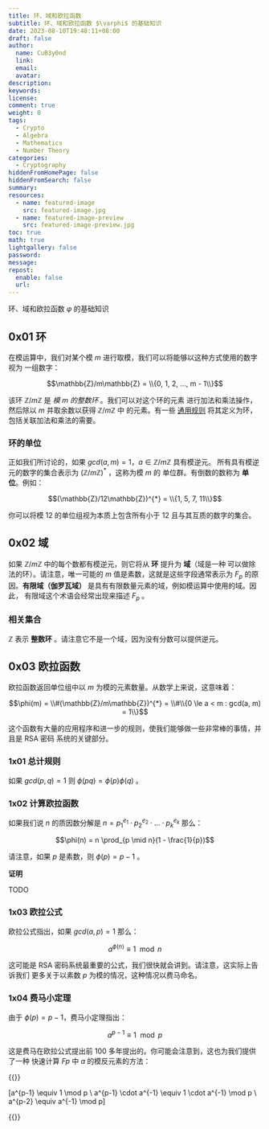 ```yaml
---
title: 环、域和欧拉函数
subtitle: 环、域和欧拉函数 $\varphi$ 的基础知识
date: 2023-08-10T19:48:11+08:00
draft: false
author:
  name: CuB3y0nd
  link:
  email:
  avatar:
description:
keywords:
license:
comment: true
weight: 0
tags:
  - Crypto
  - Algebra
  - Mathematics
  - Number Theory
categories:
  - Cryptography
hiddenFromHomePage: false
hiddenFromSearch: false
summary:
resources:
  - name: featured-image
    src: featured-image.jpg
  - name: featured-image-preview
    src: featured-image-preview.jpg
toc: true
math: true
lightgallery: false
password:
message:
repost:
  enable: false
  url:
---
```


环、域和欧拉函数 $\varphi$ 的基础知识

<!--more-->

## 0x01 环

在模运算中，我们对某个模 $m$ 进行取模，我们可以将能够以这种方式使用的数字视为
一组数字：

$$\mathbb{Z}/m\mathbb{Z} = \\{0, 1, 2, ..., m - 1\\}$$

该环 $\mathbb{Z}/m\mathbb{Z}$ 是 *模 $m$ 的整数环* 。我们可以对这个环的元素
进行加法和乘法操作，然后除以 $m$ 并取余数以获得 $\mathbb{Z}/m\mathbb{Z}$ 中
的元素。有一些 [通用规则](https://zh.wikipedia.org/wiki/%E7%8E%AF_(%E4%BB%A3%E6%95%B0)) 将其定义为环，包括关联加法和乘法的需要。

### 环的单位

正如我们所讨论的，如果 $gcd(a, m) = 1$，$a \in \mathbb{Z}/m\mathbb{Z}$ 具有模逆元。
所有具有模逆元的数字的集合表示为 $(\mathbb{Z}/m\mathbb{Z})^{*}$ ，这称为模 $m$ 的
单位群。有倒数的数称为 **单位**。例如：

$$(\mathbb{Z}/12\mathbb{Z})^{*} = \\{1, 5, 7, 11\\}$$

你可以将模 $12$ 的单位组视为本质上包含所有小于 $12$ 且与其互质的数字的集合。

## 0x02 域

如果 $\mathbb{Z}/m\mathbb{Z}$ 中的每个数都有模逆元，则它将从 **环** 提升为 **域**（域是一种
可以做除法的环）。请注意，唯一可能的 $m$ 值是素数，这就是这些字段通常表示为 $F_{p}$
的原因。**有限域（伽罗瓦域）** 是具有有限数量元素的域，例如模运算中使用的域。因此，
有限域这个术语会经常出现来描述 $F_{p}$ 。

### 相关集合

$\mathbb{Z}$ 表示 **整数环** 。请注意它不是一个域，因为没有分数可以提供逆元。

## 0x03 欧拉函数

欧拉函数返回单位组中以 $m$ 为模的元素数量。从数学上来说，这意味着：

$$\phi(m) = \\#(\mathbb{Z}/m\mathbb{Z})^{*} = \\#\\{0 \le a < m : gcd(a, m) = 1\\}$$

这个函数有大量的应用程序和进一步的规则，使我们能够做一些非常棒的事情，并且是 RSA 密码
系统的关键部分。

### 1x01 总计规则

如果 $gcd(p, q) = 1$ 则 $\phi(pq) = \phi(p)\phi(q)$ 。

### 1x02 计算欧拉函数

如果我们说 $n$ 的质因数分解是 $n = p_{1}^{e_{1}} \cdot p_{2}^{e_{2}} \cdot ... \cdot p_{k}^{e_{k}}$ 那么：

$$\phi(n) = n \prod_{p \mid n}(1 - \frac{1}{p})$$

请注意，如果 $p$ 是素数，则 $\phi(p) = p − 1$ 。

**证明**

TODO

### 1x03 欧拉公式

欧拉公式指出，如果 $gcd(a, p) = 1$ 那么：

$$a^{\phi(n)} \equiv 1 \mod n$$

这可能是 RSA 密码系统最重要的公式，我们很快就会讲到。请注意，这实际上告诉我们
更多关于以素数 $p$ 为模的情况，这种情况以费马命名。

### 1x04 费马小定理

由于 $\phi(p) = p − 1$，费马小定理指出：

$$a^{p-1} \equiv 1 \mod p$$

这是费马在欧拉公式提出前 100 多年提出的。你可能会注意到，这也为我们提供了一种
快速计算 $Fp$ 中 $a$ 的模反元素的方法：

{{<raw>}}

\[a^{p-1} \equiv 1 \mod p \\
a^{p-1} \cdot a^{-1} \equiv 1 \cdot a^{-1} \mod p \\
a^{p-2} \equiv a^{-1} \mod p\]

{{</raw>}}




